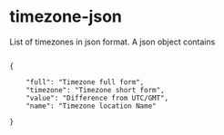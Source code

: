 # timezone-json

List of timezones in json format. A json object contains 
`````````

{

    "full": "Timezone full form",
    "timezone": "Timezone short form",
    "value": "Difference from UTC/GMT",
    "name": "Timezone location Name"
    
}
`````````
